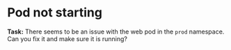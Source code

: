 # Pod not starting

**Task:** There seems to be an issue with the web pod in the `prod` namespace.
Can you fix it and make sure it is running?
